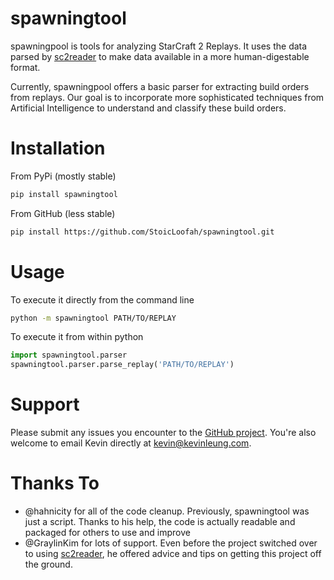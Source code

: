 spawningtool
============

spawningpool is tools for analyzing StarCraft 2 Replays. It uses the data parsed by [sc2reader](https://github.com/GraylinKim/sc2reader) to make data available in a more human-digestable format.

Currently, spawningpool offers a basic parser for extracting build orders from replays. Our goal is to incorporate more sophisticated techniques from Artificial Intelligence to understand and classify these build orders.

Installation
============
From PyPi (mostly stable)
```bash
pip install spawningtool
```

From GitHub (less stable)
```bash
pip install https://github.com/StoicLoofah/spawningtool.git
```

Usage
============
To execute it directly from the command line
```bash
python -m spawningtool PATH/TO/REPLAY
```

To execute it from within python
```python
import spawningtool.parser
spawningtool.parser.parse_replay('PATH/TO/REPLAY')
```

Support
============
Please submit any issues you encounter to the [GitHub project](https://github.com/StoicLoofah/spawningtool/issues). You're also welcome to email Kevin directly at kevin@kevinleung.com.

Thanks To
============
* @hahnicity for all of the code cleanup. Previously, spawningtool was just a script. Thanks to his help, the code is actually readable and packaged for others to use and improve
* @GraylinKim for lots of support. Even before the project switched over to using [sc2reader](https://github.com/GraylinKim/sc2reader), he offered advice and tips on getting this project off the ground.
